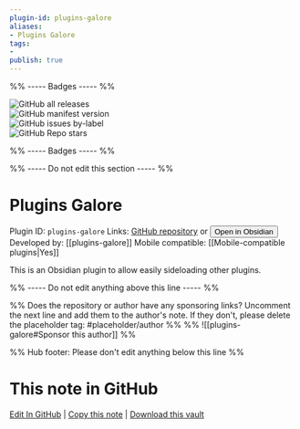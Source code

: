 ```yaml
---
plugin-id: plugins-galore
aliases:
- Plugins Galore
tags: 
- 
publish: true
---
```


%% ----- Badges ----- %%

![GitHub all releases](https://img.shields.io/github/downloads/plugins-galore/obsidian-plugins-galore/total?color=573E7A&logo=github&style=for-the-badge)   
![GitHub manifest version](https://img.shields.io/github/manifest-json/v/plugins-galore/obsidian-plugins-galore?color=573E7A&logo=github&style=for-the-badge)   
![GitHub issues by-label](https://img.shields.io/github/issues/plugins-galore/obsidian-plugins-galore/help%20wanted?color=573E7A&logo=github&style=for-the-badge)   
![GitHub Repo stars](https://img.shields.io/github/stars/plugins-galore/obsidian-plugins-galore?color=573E7A&logo=github&style=for-the-badge)

%% ----- Badges ----- %%

%% ----- Do not edit this section ----- %%

# Plugins Galore

Plugin ID: `plugins-galore`
Links: [GitHub repository](https://github.com/plugins-galore/obsidian-plugins-galore) or [<button id=HH>Open in Obsidian</button>](obsidian://show-plugin?id=plugins-galore)
Developed by: [[plugins-galore]]
Mobile compatible: [[Mobile-compatible plugins|Yes]]

This is an Obsidian plugin to allow easily sideloading other plugins.

%% ----- Do not edit anything above this line ----- %% 

%% Does the repository or author have any sponsoring links? Uncomment the next line and add them to the author's note. If they don't, please delete the placeholder tag: #placeholder/author %%
%% ![[plugins-galore#Sponsor this author]] %%

%% Hub footer: Please don't edit anything below this line %%

# This note in GitHub

<span class="git-footer">[Edit In GitHub](https://github.dev/obsidian-community/obsidian-hub/blob/main/02%20-%20Community%20Expansions/02.05%20All%20Community%20Expansions/Plugins/plugins-galore.md "git-hub-edit-note") | [Copy this note](https://raw.githubusercontent.com/obsidian-community/obsidian-hub/main/02%20-%20Community%20Expansions/02.05%20All%20Community%20Expansions/Plugins/plugins-galore.md "git-hub-copy-note") | [Download this vault](https://github.com/obsidian-community/obsidian-hub/archive/refs/heads/main.zip "git-hub-download-vault") </span>
